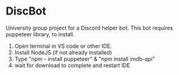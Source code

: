 # DiscBot

University group project for a Discord helper bot.
This bot requires puppeteer library, to install.

1. Open terminal in VS code or other IDE.
2. Install NodeJS (if not already installed)
3. Type "npm - install puppeteer" & "npm install imdb-api"
4. wait for download to complete and restart IDE
